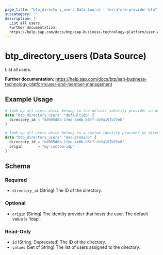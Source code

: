 ```yaml
---
page_title: "btp_directory_users Data Source - terraform-provider-btp"
subcategory: ""
description: |-
  List all users.
  Further documentation:
  https://help.sap.com/docs/btp/sap-business-technology-platform/user-and-member-management
---
```


# btp_directory_users (Data Source)

List all users.

__Further documentation:__
<https://help.sap.com/docs/btp/sap-business-technology-platform/user-and-member-management>

## Example Usage

```terraform
# look up all users which belong to the default identity provider on directory level
data "btp_directory_users" "defaultidp" {
  directory_id = "dd005d8b-1fee-4e6b-b6ff-cb9a197b7fe0"
}

# look up all users which belong to a custom identity provider on directory level
data "btp_directory_users" "mycustomidp" {
  directory_id = "dd005d8b-1fee-4e6b-b6ff-cb9a197b7fe0"
  origin       = "my-custom-idp"
}
```

<!-- schema generated by tfplugindocs -->
## Schema

### Required

- `directory_id` (String) The ID of the directory.

### Optional

- `origin` (String) The identity provider that hosts the user. The default value is 'ldap'.

### Read-Only

- `id` (String, Deprecated) The ID of the directory.
- `values` (Set of String) The list of users assigned to the directory.
